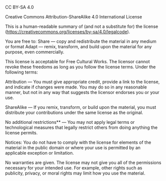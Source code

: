 CC BY-SA 4.0

Creative Commons Attribution-ShareAlike 4.0 International License

This is a human-readable summary of (and not a substitute for) the license (https://creativecommons.org/licenses/by-sa/4.0/legalcode).

You are free to:
Share — copy and redistribute the material in any medium or format
Adapt — remix, transform, and build upon the material for any purpose, even commercially.

This license is acceptable for Free Cultural Works. The licensor cannot revoke these freedoms as long as you follow the license terms.
Under the following terms:

Attribution — You must give appropriate credit, provide a link to the license, and indicate if changes were made. You may do so in any reasonable manner, but not in any way that suggests the licensor endorses you or your use.

ShareAlike — If you remix, transform, or build upon the material, you must distribute your contributions under the same license as the original.

No additional restrictions** — You may not apply legal terms or technological measures that legally restrict others from doing anything the license permits.

Notices:
You do not have to comply with the license for elements of the material in the public domain or where your use is permitted by an applicable exception or limitation.

No warranties are given. The license may not give you all of the permissions necessary for your intended use. For example, other rights such as publicity, privacy, or moral rights may limit how you use the material.
